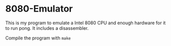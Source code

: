 # 8080-Emulator
This is my program to emulate a Intel 8080 CPU and enough hardware for it to run pong. It includes a disassembler.

Compile the program with ```make```